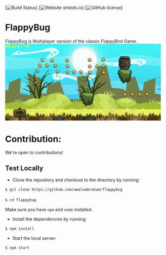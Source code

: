 [![Build Status](https://github.com/amalaabraham/flappybug/actions/workflows/node.js.yml/badge.svg)]
[![Website shields.io](https://img.shields.io/github/issues/amalaabraham/flappybug?style=flat-square)]
[![GitHub license](https://img.shields.io/github/license/amalaabraham/flappybu?style=flat-square)]

# FlappyBug

FlappyBug is Multiplayer version of the classic FlappyBird Game.
![Flappy Bug Game Image](./fb_ss.png)

# Contribution:

We're open to contributions!

## Test Locally

- Clone the repository and checkout to the directory by running:

```sh
$ git clone https://github.com/amalaabraham/flappybug

$ cd flappybug
```

Make sure you have `npm` and `node` installed.

- Install the dependencies by running:

```sh
$ npm install
```

- Start the local server:

```sh
$ npm start
```
